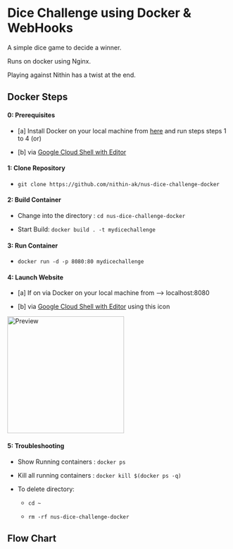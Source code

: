# Dice Challenge using Docker & WebHooks

A simple dice game to decide a winner.

Runs on docker using Nginx.

Playing against Nithin has a twist at the end.

## Docker Steps

#### 0: Prerequisites

* [a] Install Docker on your local machine from [here](https://www.docker.com) and run steps steps 1 to 4 (or)

* [b] via [Google Cloud Shell with Editor](https://ssh.cloud.google.com/cloudshell/editor?hl=en_GB&fromcloudshell=true)


#### 1: Clone Repository

* `git clone https://github.com/nithin-ak/nus-dice-challenge-docker`


#### 2: Build Container

* Change into the directory : `cd nus-dice-challenge-docker`

* Start Build: `docker build . -t mydicechallenge`


#### 3: Run Container

* `docker run -d -p 8080:80 mydicechallenge`


#### 4: Launch Website

* [a] If on via Docker on your local machine from --> localhost:8080

* [b] via [Google Cloud Shell with Editor](https://ssh.cloud.google.com/cloudshell/editor?hl=en_GB&fromcloudshell=true) using this icon

<img width="265" alt="Preview" src="https://user-images.githubusercontent.com/79146002/205598104-740ade52-6a05-4cc2-8ec5-5b58489e8605.png">


#### 5: Troubleshooting

* Show Running containers : `docker ps`

* Kill all running containers : `docker kill $(docker ps -q)`

* To delete directory:

  * `cd ~`

  * `rm -rf nus-dice-challenge-docker`


## Flow Chart
